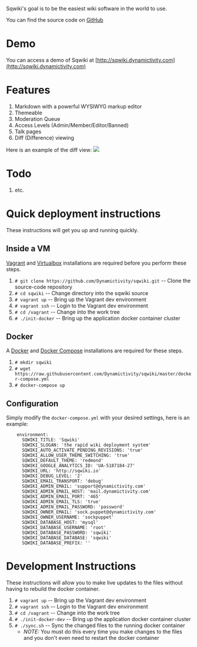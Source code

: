 Sqwiki's goal is to be the easiest wiki software in the world to use.

You can find the source code on [GitHub](http://https://github.com/Dynamictivity/sqwiki)

# Demo
You can access a demo of Sqwiki at [http://sqwiki.dynamictivity.com](http://sqwiki.dynamictivity.com)

# Features
1. Markdown with a powerful WYSIWYG markup editor
2. Themeable
3. Moderation Queue
4. Access Levels (Admin/Member/Editor/Banned)
5. Talk pages
5. Diff (Difference) viewing

Here is an example of the diff view:
![](https://dl.dropboxusercontent.com/u/5765310/Screen%20Shot%202016-06-02%20at%202.10.25%20PM.png)

# Todo
1. etc.

# Quick deployment instructions
These instructions will get you up and running quickly.

## Inside a VM
[Vagrant](https://www.vagrantup.com/) and [Virtualbox](https://www.virtualbox.org/wiki/Downloads) installations are required before you perform these steps.

1. `# git clone https://github.com/Dynamictivity/sqwiki.git` -- Clone the source-code repository
2. `# cd sqwiki` -- Change directory into the sqwiki source
3. `# vagrant up` -- Bring up the Vagrant dev environment
4. `# vagrant ssh` -- Login to the Vagrant dev environment
5. `# cd /vagrant` -- Change into the work tree
6. `# ./init-docker` -- Bring up the application docker container cluster

## Docker
A [Docker](http://https://www.docker.com/) and [Docker Compose](https://docs.docker.com/compose/install/) installations are required for these steps.
1. `# mkdir sqwiki`
2. `# wget https://raw.githubusercontent.com/Dynamictivity/sqwiki/master/docker-compose.yml`
3. `# docker-compose up`

## Configuration
Simply modify the `docker-compose.yml` with your desired settings, here is an example:
```
    environment:
      SQWIKI_TITLE: 'Sqwiki'
      SQWIKI_SLOGAN: 'the rapid wiki deployment system'
      SQWIKI_AUTO_ACTIVATE_PENDING_REVISIONS: 'true'
      SQWIKI_ALLOW_USER_THEME_SWITCHING: 'true'
      SQWIKI_DEFAULT_THEME: 'redmond'
      SQWIKI_GOOGLE_ANALYTICS_ID: 'UA-5187184-27'
      SQWIKI_URL: 'http://sqwiki.io'
      SQWIKI_DEBUG_LEVEL: '2'
      SQWIKI_EMAIL_TRANSPORT: 'debug'
      SQWIKI_ADMIN_EMAIL: 'support@dynamictivity.com'
      SQWIKI_ADMIN_EMAIL_HOST: 'mail.dynamictivity.com'
      SQWIKI_ADMIN_EMAIL_PORT: '465'
      SQWIKI_ADMIN_EMAIL_TLS: 'true'
      SQWIKI_ADMIN_EMAIL_PASSWORD: 'password'
      SQWIKI_OWNER_EMAIL: 'sock.puppet@dynamictivity.com'
      SQWIKI_OWNER_USERNAME: 'sockpuppet'
      SQWIKI_DATABASE_HOST: 'mysql'
      SQWIKI_DATABASE_USERNAME: 'root'
      SQWIKI_DATABASE_PASSWORD: 'sqwiki'
      SQWIKI_DATABASE_DATABASE: 'sqwiki'
      SQWIKI_DATABASE_PREFIX: ''
```

# Development Instructions
These instructions will allow you to make live updates to the files without having to rebuild the docker container.

1. `# vagrant up` -- Bring up the Vagrant dev environment
2. `# vagrant ssh` -- Login to the Vagrant dev environment
3. `# cd /vagrant` -- Change into the work tree
4. `# ./init-docker-dev` -- Bring up the application docker container cluster
5. `# ./sync.sh` -- Sync the changed files to the running docker container
    * _NOTE:_ You must do this every time you make changes to the files and you don't even need to restart the docker container
